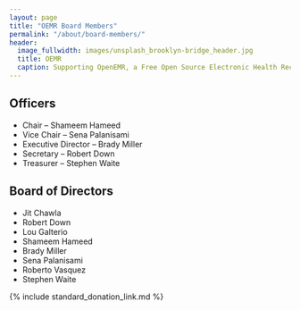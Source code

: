 ```yaml
---
layout: page
title: "OEMR Board Members"
permalink: "/about/board-members/"
header:
  image_fullwidth: images/unsplash_brooklyn-bridge_header.jpg
  title: OEMR
  caption: Supporting OpenEMR, a Free Open Source Electronic Health Record
---
```


## Officers
* Chair – Shameem Hameed
* Vice Chair – Sena Palanisami
* Executive Director – Brady Miller
* Secretary – Robert Down
* Treasurer – Stephen Waite

## Board of Directors
* Jit Chawla
* Robert Down
* Lou Galterio
* Shameem Hameed
* Brady Miller
* Sena Palanisami
* Roberto Vasquez
* Stephen Waite

{% include standard_donation_link.md %}

